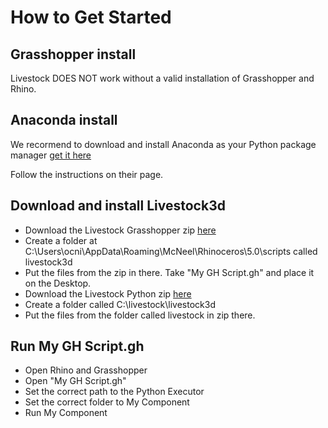 # How to Get Started

## Grasshopper install
Livestock DOES NOT work without a valid installation of Grasshopper and Rhino.

## Anaconda install
We recormend to download and install Anaconda as your Python package manager
[get it here](https://www.anaconda.com/download/)

Follow the instructions on their page.


## Download and install Livestock3d

* Download the Livestock Grasshopper zip [here](https://github.com/livestock3d/livestock_grasshopper/archive/master.zip)
* Create a folder at C:\Users\ocni\AppData\Roaming\McNeel\Rhinoceros\5.0\scripts called livestock3d
* Put the files from the zip in there. Take "My GH Script.gh" and place it on the Desktop.
* Download the Livestock Python zip [here](https://github.com/livestock3d/livestock/archive/master.zip) 
* Create a folder called C:\livestock\livestock3d
* Put the files from the folder called livestock in zip there.


## Run My GH Script.gh
* Open Rhino and Grasshopper
* Open "My GH Script.gh"
* Set the correct path to the Python Executor
* Set the correct folder to My Component
* Run My Component
